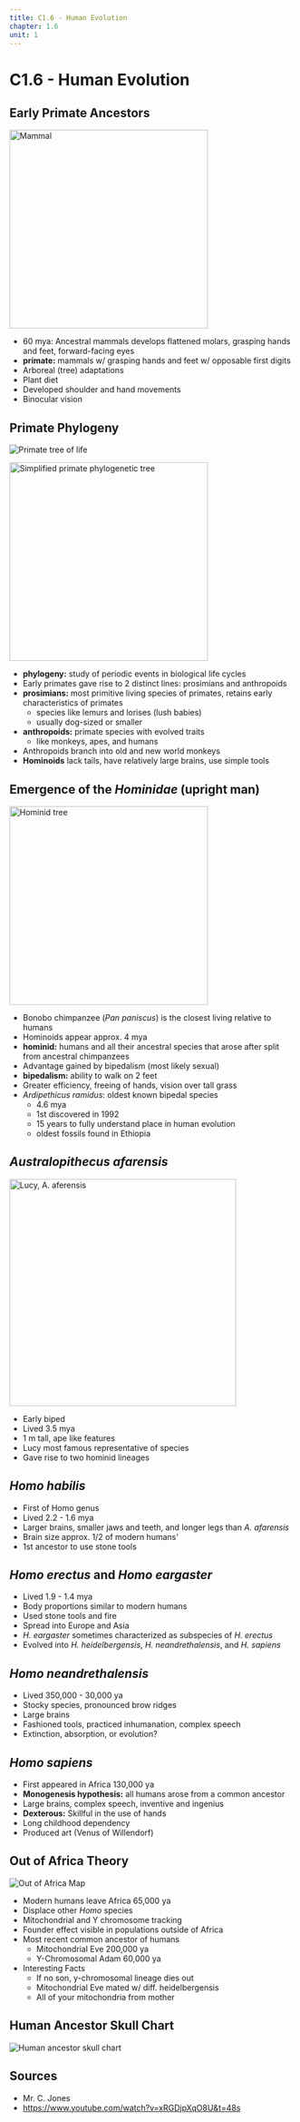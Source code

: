 ```yaml
---
title: C1.6 - Human Evolution
chapter: 1.6
unit: 1
---
```


# C1.6 - Human Evolution

## Early Primate Ancestors

<img src="img/c1.6/c1.6-mammal.jpg" alt="Mammal" width="350">

- 60 mya: Ancestral mammals develops flattened molars, grasping hands and feet, forward-facing eyes
- **primate:** mammals w/ grasping hands and feet w/ opposable first digits
- Arboreal (tree) adaptations
- Plant diet
- Developed shoulder and hand movements
- Binocular vision

## Primate Phylogeny

![Primate tree of life](img/c1.6/c1.6-primate-tree.jpg)

<img src="img/c1.6/c1.6-primate-tree-sim.png" alt="Simplified primate phylogenetic tree" width="350">

- **phylogeny:** study of periodic events in biological life cycles
- Early primates gave rise to 2 distinct lines: prosimians and anthropoids
- **prosimians:** most primitive living species of primates, retains early characteristics of primates
  - species like lemurs and lorises (lush babies)
  - usually dog-sized or smaller
- **anthropoids:** primate species with evolved traits
  - like monkeys, apes, and humans
- Anthropoids branch into old and new world monkeys
- **Hominoids** lack tails, have relatively large brains, use simple tools

## Emergence of the *Hominidae* (upright man)

<img src="img/c1.6/c1.6-hominid-tree.png" alt="Hominid tree" width="350">

- Bonobo chimpanzee (*Pan paniscus*) is the closest living relative to humans
- Hominoids appear approx. 4 mya
- **hominid:** humans and all their ancestral species that arose after split from ancestral chimpanzees
- Advantage gained by bipedalism (most likely sexual)
- **bipedalism:** ability to walk on 2 feet
- Greater efficiency, freeing of hands, vision over tall grass
- *Ardipethicus ramidus*: oldest known bipedal species
	- 4.6 mya
	- 1st discovered in 1992
	- 15 years to fully understand place in human evolution
	- oldest fossils found in Ethiopia

## *Australopithecus afarensis*

<img src="img/c1.6/c1.6-lucy.jpg" alt="Lucy, A. aferensis" width="400">

- Early biped
- Lived 3.5 mya
- 1 m tall, ape like features
- Lucy most famous representative of species
- Gave rise to two hominid lineages

## *Homo habilis*

- First of Homo genus
- Lived 2.2 - 1.6 mya
- Larger brains, smaller jaws and teeth, and longer legs than *A. afarensis*
- Brain size approx. 1/2 of modern humans'
- 1st ancestor to use stone tools

## *Homo erectus* and *Homo eargaster*

- Lived 1.9 - 1.4 mya
- Body proportions similar to modern humans
- Used stone tools and fire
- Spread into Europe and Asia
- *H. eargaster* sometimes characterized as subspecies of *H. erectus*
- Evolved into *H. heidelbergensis*, *H. neandrethalensis*, and *H. sapiens*

## *Homo neandrethalensis*

- Lived 350,000 - 30,000 ya
- Stocky species, pronounced brow ridges
- Large brains
- Fashioned tools, practiced inhumanation, complex speech
- Extinction, absorption, or evolution?

## *Homo sapiens*

- First appeared in Africa 130,000 ya
- **Monogenesis hypothesis:** all humans arose from a common ancestor
- Large brains, complex speech, inventive and ingenius
- **Dexterous:** Skillful in the use of hands
- Long childhood dependency
- Produced art (Venus of Willendorf)

## Out of Africa Theory

![Out of Africa Map](img/c1.6/c1.6-out-of-africa.jpg)

- Modern humans leave Africa 65,000 ya
- Displace other *Homo* species
- Mitochondrial and Y chromosome tracking
- Founder effect visible in populations outside of Africa
- Most recent common ancestor of humans
    - Mitochondrial Eve 200,000 ya
    - Y-Chromosomal Adam 60,000 ya 
- Interesting Facts
  - If no son, y-chromosomal lineage dies out
  - Mitochondrial Eve mated w/ diff. heidelbergensis
  - All of your mitochondria from mother

## Human Ancestor Skull Chart

![Human ancestor skull chart](img/c1.6/c1.6-human-ancestor-skull-chart.jpg)

## Sources

- Mr. C. Jones
- https://www.youtube.com/watch?v=xRGDjpXqO8U&t=48s